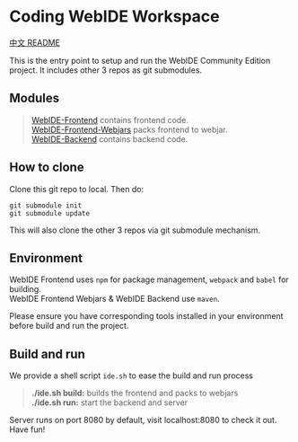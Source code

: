 # Coding WebIDE Workspace

[中文 README](https://github.com/Coding/WebIDE-Workspace/blob/master/README-zh.md)

This is the entry point to setup and run the WebIDE Community Edition project. It includes other 3 repos as git submodules.


## Modules

> [WebIDE-Frontend](https://github.com/Coding/WebIDE-Frontend) contains frontend code.  
> [WebIDE-Frontend-Webjars](https://github.com/Coding/WebIDE-Frontend-Webjars) packs frontend to webjar.  
> [WebIDE-Backend](https://github.com/Coding/WebIDE-Backend) contains backend code.  


## How to clone

Clone this git repo to local. Then do:

```
git submodule init
git submodule update
```

This will also clone the other 3 repos via git submodule mechanism.


## Environment

WebIDE Frontend uses `npm` for package management, `webpack` and `babel` for building.  
WebIDE Frontend Webjars & WebIDE Backend use `maven`.  

Please ensure you have corresponding tools installed in your environment before build and run the project.


## Build and run

We provide a shell script `ide.sh` to ease the build and run process

> **./ide.sh build:** builds the frontend and packs to webjars  
> **./ide.sh run:** start the backend and server

Server runs on port 8080 by default, visit localhost:8080 to check it out. Have fun!
